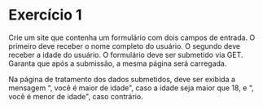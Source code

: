 # Exercício 1

Crie um site que contenha um formulário com dois campos de entrada. O primeiro deve receber o nome completo do usuário. O segundo deve receber a idade do usuário. O formulário deve ser submetido via GET. Garanta que após a submissão, a mesma página será carregada.

Na página de tratamento dos dados submetidos, deve ser exibida a mensagem “<NOME>, você é maior de idade", caso a idade seja maior que 18, e “<NOME>, você é menor de idade", caso contrário.
